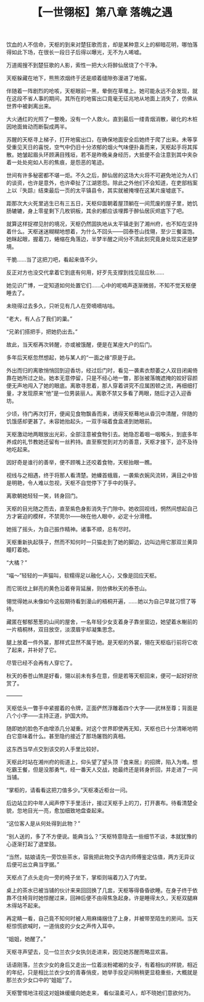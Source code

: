 ﻿---
layout: post
section-type: post
title: 【一世翎枢】第八章 落魄之遇
category: 一世翎枢
tags: [ '东方','古代','架空','江湖' ]
published: true
---
饮血的人不信命，天枢的到来对楚狂歌而言，却是某种意义上的柳暗花明，哪怕落得如此下场，在很长一段日子后得以曝光，无不为人唏嘘。

万道阁搜不到楚狂歌的人影，索性一把大火将醉仙居烧了个干净。

天枢躲藏在地下，熊熊浓烟终于还是顺着缝隙弥漫进了地窖。

伴随着一阵剧烈的呛咳，天枢眼前一黑，晕倒在草堆上。她可能永远不会发现，就在这段不省人事的期间，其所在的地窖出口竟毫无征兆地从地面上消失了，仿佛从世界中被剥离出来。

大火通红的光照了一整晚，没有一个人救火。直到最后一缕青烟消散，碳化的木桩因地面耸动而断裂成两半。

苏醒的天枢寻上梯子，打开地窖出口，在确保地面安全后她终于爬了出来。未等享受重见天日的喜悦，空气中仍旧十分浓郁的烟火气味便扑鼻而来，天枢起手将其挥散。她皱起眉头环顾满目残垣，若不是昨晚亲身经历，大抵便不会注意到其中夹杂着一处处宛如人形的焦痕，是怨恶的笔迹。

世间有许多秘密都不堪一炬。不久之后，醉仙居的这场大火将不可避免地沦为人们的谈资，也许是意外，也许牵扯了江湖恩怨。除此之外他们不会知道，在吏部档案上以『失踪』结束最后一页的太平镇县令，其实就被掩埋在这某片废墟底下。

距那次大火死里逃生已有三五日，天枢仰面朝着屋顶躺在一间荒废的屋子里，她饥肠辘辘，身上零星剩下几枚铜板，其余的都应该埋葬于醉仙居灰烬底下了吧。

就算这样捉襟见肘的境况，天枢仍然固执地从太平镇走到了湘州府，也不知在坚持着什么。天枢迷迷糊糊地想着，为什么不回头——回泰苍山找翎，至少三餐温饱。她眯起眼，握着刀，蜷缩在角落边，半梦半醒之间分不清此刻究竟身处现实还是梦境。

干脆……当了这把刀吧，看起来值不少。

反正对方也没交代拿着它到底有何用，好歹先支撑到找见屈应秋……

她见识广博，一定知道如何处置它们……心中的呢喃声逐渐微弱，不知不觉天枢便睡去了。

未晓得过去多久，只听见有几人在旁嘀嘀咕咕。

“老大，有人占了我们的巢。”

“兄弟们搭把手，把她扔出去。”

故此，当天枢再次转醒，亦或被饿醒，便是在某座大户的后门。

多年后天枢忽然想起，她与某人的“一面之缘”原是于此。

外出而归的离歌悄悄回到迎香坊，经过后门时，看见一袭素衣颓萎之人双目闭阖倚靠在她所过之处。她本无意停留，只是不经心地一瞥，那张被落魄遮掩的姣好容颜便无声地闯入了她的眼底。离歌寻思着，那人穿着讲究不应属困顿之流，再细细打量，才发现原来“他”是一位男装丽人。离歌不禁又多看了两眼，随后才迈入迎香坊。

少顷，待门再次打开，便闻见食物飘香而来，诱得天枢蓦地从昏沉中清醒，伴随的饥饿感却更甚了。未容她抬起头，一双手端着食盒递到她眼前。

天枢激动地两眼放出光彩，全部注意被食物引去。她隐忍着咽一咽喉头，到底多年养成的礼节教她还留有一丝矜持。直至察觉到对方的善意，天枢才接下，迫不及待地吃起来。

因好奇是谁行的善举，便不顾嘴上还咬着食物，天枢抬眼一瞧。

视线与之相遇，终于将那人看清楚。她螓首蛾眉，一袭紫衣婉风流转，满目之中皆是明艳，令人难以忽视，天枢不自觉停下了手中的筷子。

离歌朝她轻轻一笑，转身回门。

天枢的目光随之而去，直至紫色身影消失于门隙中。她收回视线，惘然间想起自己方才窘迫的模样，不禁莞尔——映在他人眼中，必定十分滑稽。

她摇了摇头，为自己振作精神。诸事不顺，总有尽时。

天枢重新执起筷子，然而不知何时一只猫走到了她的脚边，边叫边用它那双兰黄异瞳盯着她。

“大橘？”

“喵～”轻轻的一声猫叫，软糯得足以融化人心，又像是回应天枢。

而它斑纹上鲜亮的黄色沿着脊背延展，则仿佛秋天的泰苍山。

翎觉得她从未像如今这般期待看到漫山的梧桐开遍，……她以为自己早就习惯了等待。

藏匿在郁郁葱葱的山间的屋舍，一名年轻少女支着身子靠坐窗边，她望着水榭前的一片梧桐林，双目放空，淡漠眉宇却凝集思念。

腿上放着一件外裳，那样式显然不属于她。是天枢的外裳，翎在天枢临行前将它收了起来，并补好了它。

尽管已经不会再有人穿它了。

秋天的泰苍山煞是好看，翎以前未有多在意，但是若等天枢回来，便可一起好好欣赏了。

———

天枢低头一瞥手中紧握着的令牌，正面俨然浮雕着四个大字——武林至尊；背面是八个小字——主持正道，护国大帅。

随即她的脸色不由增添几分凝重。对这个世界即使再无知，天枢也已十分清晰地明白它意味着什么。甚至隐约接近了那场屠戮的真相。

这东西当早点交到该交的人手里比较好。

天枢此时站在湘州府的街道上，仰头望了望头顶『食来居』的招牌，陷入为难。想吃霸王餐，但是没那勇气，经一番天人交战，她最终还是转身折回，并走进了一间当铺。

“掌柜的，请看看这把刀值多少。”天枢凑近柜台一问。

后边站立的中年人闻声停下手里活计，接过天枢手上的刀，打开裹布。待看清楚全貌，忽地目光一亮，愈加细致地盘查起来。

“这位客人是从何处得到此物？”

“别人送的，多了不方便说。能典当么？”天枢特意隐去一些细节不谈，本就犹豫的心逐渐打起了退堂鼓。

“当然，姑娘请先一旁饮些茶水，容我把此物交予店内师傅鉴定估值，两方无异议后便可出立典当字据。”

天枢点了点头走向一旁的椅子坐下，掌柜则端着刀入了内堂。

桌上的茶水已被当铺的伙计来来回回换了几盅，天枢等得昏昏欲睡。在身子终于依靠不住椅背时她惊醒过来，回神后便不由得焦急起身。许是睡得太久，天枢双腿麻木得站不起来。

再定睛一看，自己竟不知何时被人用麻绳捆住了上身，并被带至陌生的房间。当天枢惊慌欲喊时，一道俏皮的少女之声传入耳中。

“姐姐，她醒了。”

天枢寻声望去，见一位兰衣少女执剑走进来，因见她苏醒而略显欢喜。

话语刚落，兰衣少女的身后又走出一位着淡粉裙裾的女子，有着相似的样貌，相近的年纪，只是相比兰衣少女的青春俏皮，她举手投足间稍稍更显稳重些，大概就是那兰衣少女口中的“姐姐”了。

天枢警惕地注视这对姐妹缓缓向她走来， 看似温柔可人，却不晓她们意欲何为。
